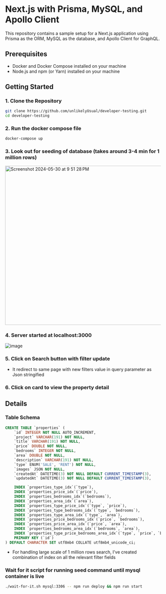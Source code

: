 # Next.js with Prisma, MySQL, and Apollo Client

This repository contains a sample setup for a Next.js application using Prisma as the ORM, MySQL as the database, and Apollo Client for GraphQL.

## Prerequisites

- Docker and Docker Compose installed on your machine
- Node.js and npm (or Yarn) installed on your machine

## Getting Started

### 1. Clone the Repository

```sh
git clone https://github.com/unlikelyUsual/developer-testing.git
cd developer-testing

```

### 2. Run the docker compose file

```sh
docker-compose up
```

### 3. Look out for seeding of database (takes around 3-4 min for 1 million rows)

<img width="515" alt="Screenshot 2024-05-30 at 9 51 28 PM" src="https://github.com/unlikelyUsual/developer-testing/assets/23253492/949492ff-858e-4d18-a05f-d5bfb7d1e2f1">

### 4. Server started at localhost:3000

![image](https://github.com/unlikelyUsual/developer-testing/assets/23253492/4c7aa09f-2b1d-45ee-8218-792ac6d0cac7)

### 5. Click on Search button with filter update

- It redirect to same page with new filters value in query parameter as Json stringified

### 6. Click on card to view the property detail

## Details

### Table Schema

```sql
CREATE TABLE `properties` (
    `id` INTEGER NOT NULL AUTO_INCREMENT,
    `project` VARCHAR(191) NOT NULL,
    `title` VARCHAR(191) NOT NULL,
    `price` DOUBLE NOT NULL,
    `bedrooms` INTEGER NOT NULL,
    `area` DOUBLE NOT NULL,
    `description` VARCHAR(191) NOT NULL,
    `type` ENUM('SALE', 'RENT') NOT NULL,
    `images` JSON NOT NULL,
    `createdAt` DATETIME(3) NOT NULL DEFAULT CURRENT_TIMESTAMP(3),
    `updatedAt` DATETIME(3) NOT NULL DEFAULT CURRENT_TIMESTAMP(3),

    INDEX `properties_type_idx`(`type`),
    INDEX `properties_price_idx`(`price`),
    INDEX `properties_bedrooms_idx`(`bedrooms`),
    INDEX `properties_area_idx`(`area`),
    INDEX `properties_type_price_idx`(`type`, `price`),
    INDEX `properties_type_bedrooms_idx`(`type`, `bedrooms`),
    INDEX `properties_type_area_idx`(`type`, `area`),
    INDEX `properties_price_bedrooms_idx`(`price`, `bedrooms`),
    INDEX `properties_price_area_idx`(`price`, `area`),
    INDEX `properties_bedrooms_area_idx`(`bedrooms`, `area`),
    INDEX `properties_type_price_bedrooms_area_idx`(`type`, `price`, `bedrooms`, `area`),
    PRIMARY KEY (`id`)
) DEFAULT CHARACTER SET utf8mb4 COLLATE utf8mb4_unicode_ci;
```

- For handling large scale of 1 million rows search, I've created combination of index on all the relevant filter fields

### Wait for it script for running seed command until mysql container is live

```bash
./wait-for-it.sh mysql:3306 -- npm run deploy && npm run start
```
